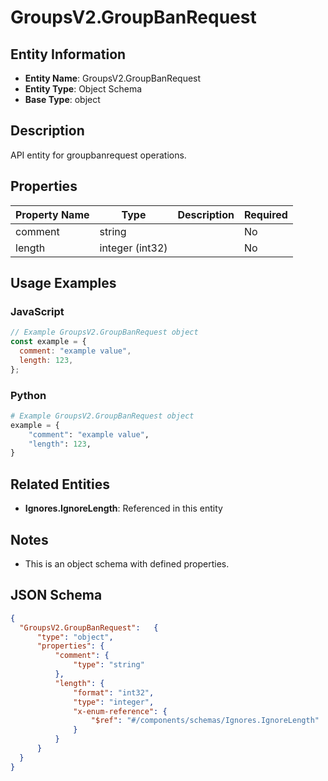 # GroupsV2.GroupBanRequest

## Entity Information
- **Entity Name**: GroupsV2.GroupBanRequest
- **Entity Type**: Object Schema
- **Base Type**: object

## Description
API entity for groupbanrequest operations.

## Properties

| Property Name | Type | Description | Required |
|---------------|------|-------------|----------|
| comment | string |  | No |
| length | integer (int32) |  | No |

## Usage Examples

### JavaScript
```javascript
// Example GroupsV2.GroupBanRequest object
const example = {
  comment: "example value",
  length: 123,
};
```

### Python
```python
# Example GroupsV2.GroupBanRequest object
example = {
    "comment": "example value",
    "length": 123,
}
```

## Related Entities
- **Ignores.IgnoreLength**: Referenced in this entity

## Notes
- This is an object schema with defined properties.

## JSON Schema
```json
{
  "GroupsV2.GroupBanRequest":   {
      "type": "object",
      "properties": {
          "comment": {
              "type": "string"
          },
          "length": {
              "format": "int32",
              "type": "integer",
              "x-enum-reference": {
                  "$ref": "#/components/schemas/Ignores.IgnoreLength"
              }
          }
      }
  }
}
```
